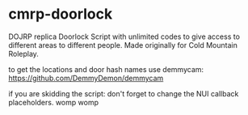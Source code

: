# cmrp-doorlock
DOJRP replica Doorlock Script with unlimited codes to give access to different areas to different people. Made originally for Cold Mountain Roleplay.


to get the locations and door hash names use demmycam: https://github.com/DemmyDemon/demmycam

if you are skidding the script: don't forget to change the NUI callback placeholders. womp womp
